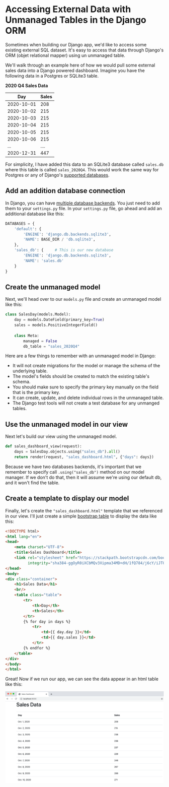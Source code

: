 # Accessing External Data with Unmanaged Tables in the Django ORM

Sometimes when building our Django app, we'd like to access some existing external SQL dataset. It's easy
to access that data through Django's ORM (objet relational mapper) using un unmanaged table. 

We'll walk through an example here of how we would pull some external sales data into a Django powered dashboard.
Imagine you have the following data in a Postgres or SQLite3 table. 

**2020 Q4 Sales Data**

|   Day    | Sales |
|----------|-------|
|2020-10-01|  208  |
|2020-10-02|  215  |
|2020-10-03|  215  |
|2020-10-04|  215  |
|2020-10-05|  215  |
|2020-10-06|  215  |
| ...      | ....  |
|2020-12-31|  447  |

For simplicity, I have added this data to an SQLite3 database called `sales.db` where this table is 
called `sales_2020Q4`. This would work the same way for Postgres or any of Django's [supported databases](https://docs.djangoproject.com/en/3.1/ref/databases/). 

## Add an addition database connection
In Django, you can have [multiple database backends](https://docs.djangoproject.com/en/3.1/topics/db/multi-db/).
You just need to add them to your `settings.py` file. In your `settings.py` file, go ahead and add an additional
database like this:

```python
DATABASES = {
    'default': {
        'ENGINE': 'django.db.backends.sqlite3',
        'NAME': BASE_DIR / 'db.sqlite3',
    },
    'sales_db': {     # This is our new database
        'ENGINE': 'django.db.backends.sqlite3',
        'NAME': 'sales.db'
    }
}
```

## Create the unmanaged model
Next, we'll head over to our `models.py` file and create an unmanaged model like this:

```python
class SalesDay(models.Model):
    day = models.DateField(primary_key=True)
    sales = models.PositiveIntegerField()

    class Meta:
        managed = False
        db_table = "sales_2020Q4"
```

Here are a few things to remember with an unmanaged model in Django:

- It will not create migrations for the model or manage the schema of the underlying table.
- The model's fields should be created to match the existing table's schema.
- You should make sure to specify the primary key manually on the field that is the primary key.
- It can create, update, and delete individual rows in the unmanaged table.
- The Django test tools will not create a test database for any unmanged tables.

## Use the unmanaged model in our view
Next let's build our view using the unmanaged model. 

```python
def sales_dashboard_view(request):
    days = SalesDay.objects.using("sales_db").all()
    return render(request, "sales_dashboard.html", {"days": days})
```

Because we have two databases backends, it's important that we remember to specify call `.using("sales_db")`
method on our model manager. If we don't do that, then it will assume we're using our default db, and it won't
find the table.

## Create a template to display our model
Finally, let's create the `"sales_dashboard.html"` template that we referenced in our view. I'll just create a simple
[bootstrap table](https://getbootstrap.com/docs/4.0/content/tables/) to display the data like this:

```html
<!DOCTYPE html>
<html lang="en">
<head>
    <meta charset="UTF-8">
    <title>Sales Dashboard</title>
    <link rel="stylesheet" href="https://stackpath.bootstrapcdn.com/bootstrap/4.3.1/css/bootstrap.min.css"
          integrity="sha384-ggOyR0iXCbMQv3Xipma34MD+dH/1fQ784/j6cY/iJTQUOhcWr7x9JvoRxT2MZw1T" crossorigin="anonymous">
</head>
<body>
<div class="container">
    <h1>Sales Data</h1>
    <br/>
    <table class="table">
        <tr>
            <th>Day</th>
            <th>Sales</th>
        </tr>
        {% for day in days %}
            <tr>
                <td>{{ day.day }}</td>
                <td>{{ day.sales }}</td>
            </tr>
        {% endfor %}
    </table>
</div>
</body>
</html>
```

Great! Now if we run our app, we can see the data appear in an html table like this:

![Sales Dashboard Table](sales_dashboard_table.png "Sales Dashboard Table")
